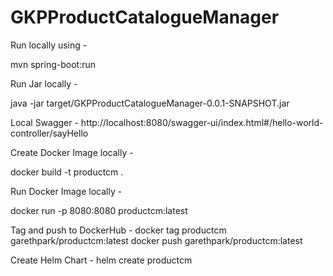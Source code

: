 # GKPProductCatalogueManager


Run locally using -

mvn spring-boot:run

Run Jar locally - 

java -jar target/GKPProductCatalogueManager-0.0.1-SNAPSHOT.jar

Local Swagger -
http://localhost:8080/swagger-ui/index.html#/hello-world-controller/sayHello

Create Docker Image locally - 

docker build -t productcm .

Run Docker Image locally - 

docker run -p 8080:8080 productcm:latest

Tag and push to DockerHub -
docker tag productcm garethpark/productcm:latest
docker push garethpark/productcm:latest

Create Helm Chart -
helm create productcm
